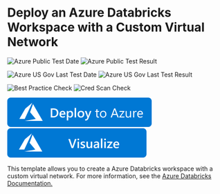 # Deploy an Azure Databricks Workspace with a Custom Virtual Network

![Azure Public Test Date](https://azurequickstartsservice.blob.core.windows.net/badges/101-databricks-workspace-with-vnet-injection/PublicLastTestDate.svg)
![Azure Public Test Result](https://azurequickstartsservice.blob.core.windows.net/badges/101-databricks-workspace-with-vnet-injection/PublicDeployment.svg)

![Azure US Gov Last Test Date](https://azurequickstartsservice.blob.core.windows.net/badges/101-databricks-workspace-with-vnet-injection/FairfaxLastTestDate.svg)
![Azure US Gov Last Test Result](https://azurequickstartsservice.blob.core.windows.net/badges/101-databricks-workspace-with-vnet-injection/FairfaxDeployment.svg)

![Best Practice Check](https://azurequickstartsservice.blob.core.windows.net/badges/101-databricks-workspace-with-vnet-injection/BestPracticeResult.svg)
![Cred Scan Check](https://azurequickstartsservice.blob.core.windows.net/badges/101-databricks-workspace-with-vnet-injection/CredScanResult.svg)

[![Deploy To Azure](https://raw.githubusercontent.com/Azure/azure-quickstart-templates/master/1-CONTRIBUTION-GUIDE/images/deploytoazure.svg?sanitize=true)]("https://portal.azure.com/#create/Microsoft.Template/uri/https%3A%2F%2Fraw.githubusercontent.com%2FAzure%2Fazure-quickstart-templates%2Fmaster%2F101-databricks-workspace-with-vnet-injection%2Fazuredeploy.json")
[![Visualize](https://raw.githubusercontent.com/Azure/azure-quickstart-templates/master/1-CONTRIBUTION-GUIDE/images/visualizebutton.svg?sanitize=true)]("http://armviz.io/#/?load=https%3A%2F%2Fraw.githubusercontent.com%2FAzure%2Fazure-quickstart-templates%2Fmaster%2F101-databricks-workspace-with-vnet-injection%2Fazuredeploy.json")

This template allows you to create a Azure Databricks workspace with a custom
virtual network. For more information, see the
<a href="https://docs.microsoft.com/en-us/azure/azure-databricks/">Azure
Databricks Documentation.
